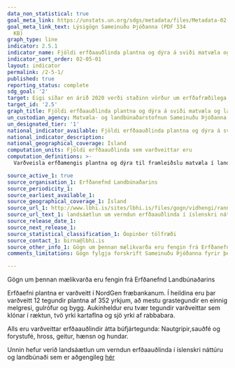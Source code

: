 ```yaml
---
data_non_statistical: true
goal_meta_link: https://unstats.un.org/sdgs/metadata/files/Metadata-02-05-01.pdf
goal_meta_link_text: Lýsigögn Sameinuðu Þjóðanna (PDF 334
  KB)
graph_type: line
indicator: 2.5.1
indicator_name: Fjöldi erfðaauðlinda plantna og dýra á sviði matvæla og landbúnaðar sem komið hefur verið tryggilega fyrir í varðveisluaðstöðu til meðallangs og langs tíma.
indicator_sort_order: 02-05-01
layout: indicator
permalink: /2-5-1/
published: true
reporting_status: complete
sdg_goal: '2'
target: Eigi síðar en árið 2020 verði staðinn vörður um erfðafræðilega fjölbreytni fræja, ræktaðra plantna, húsdýra og skyldra villtra tegunda, meðal annars með vel reknum fræ- og 124 plöntustöðvum á alþjóðlegum vettvangi, á landsvísu eða svæðisbundið, auk þess sem tryggt verði aðgengi að jafnri og sanngjarnri skiptingu á þeim ávinningi sem hlýst af nýtingu erfðafræðilegra auðlinda og þekkingu sem hefur hlotist þar af, í samræmi við alþjóðlegar samþykktir.
target_id: '2.5'
graph_title: Fjöldi erfðaauðlinda plantna og dýra á sviði matvæla og landbúnaðar sem komið hefur verið tryggilega fyrir í varðveisluaðstöðu til meðallangs og langs tíma.
un_custodian_agency: Matvæla- og landbúnaðarstofnun Sameinuðu Þjóðanna (FAO)
un_designated_tier: '1'
national_indicator_available: Fjöldi erfðaauðlinda plantna og dýra á sviði matvæla og landbúnaðar sem komið hefur verið tryggilega fyrir í varðveisluaðstöðu til meðallangs og langs tíma.
national_indicator_description:
national_geographical_coverage: Ísland
computation_units: Fjöldi erfðaauðlinda sem varðveittar eru
computation_definitions: >-
  Varðveisla erfðamengis plantna og dýra til framleiðslu matvæla í landbúnaði í genabönkum til meðallangs eða langs tíma er áreiðanlegasta leiðin til að varðveita erfðaauðlindir. Erfðaauðlindir sem varðveittar eru í slíkum aðstöðum er auðvelt að koma í notkun í landbúnaði. Fjöldi erfðaauðlinda sem varðveittar eru gefur mat á því hversu vel er staðið að því að að viðhalda eða auka erfðafræðilegan fjölbreytileika fyrir framtíðarnotkun og þannig verjast gegn varanlegum tapi á erfðafræðilegum fjölbreytileika. Þættir þessa mælikvarða, erfðmengni plantna og dýra eru taldir sér. Erfðauðlindir plantna sem eru varðveittar eru taldar sem fjöldi innlagna í genabanka til meðallangs eða langs tíma. <a  href="http://www.fao.org/documents/card/en/c/7b79ee93-0f3c-5f58-9adc-5d4ef063f9c7/"> Staðlar fyrir genabanka fyrir erfðaauðlindir plantna fyrir matvæli og landbúnað</a> leggja grunninn fyrir bestu núverandi aðferðir við varðveislu erfðaefnis plantna og styðja við alþjóðlega stefnumótun vegna varðveislu og notkun erfðauðlinda plantna. Þessir staðlar voru samþykktir af nefnd matvæla- og landbúnaðarstofnunar Sameinuðu Þjóðanna um erfðaauðlindir fyrir matvæli og landbúnað á <a href="http://www.fao.org/docrep/meeting/028/mg538e.pdf"> fjórtánda reglubundna fundi nefndarinnar</a>.

source_active_1: true
source_organisation_1: Erfðanefnd Landbúnaðarins
source_periodicity_1:
source_earliest_available_1:
source_geographical_coverage_1: Ísland
source_url_1: http://www.lbhi.is/sites/lbhi.is/files/gogn/vidhengi/rannsoknur/landsaaetlun_2019-2023_lres.pdf
source_url_text_1: landsáætlun um verndun erfðaauðlinda í íslenskri náttúru og landbúnaði
source_release_date_1:
source_next_release_1:
source_statistical_classification_1: Óopinber tölfræði
source_contact_1: birna@lbhi.is
source_other_info_1: Gögn um þennan mælikvarða eru fengin frá Erfðanefnd Landbúnaðarins sem ber ábyrgð á varðveislu erfðauðlinda sme eru mikilvæg íslenskri náttúru og landbúnaði. Það er mat nefndarinnar að allar lykil erfðaauðlindir sé nú varðveittar með ásættanlegum aðferðum í til meðallangs eða langs tíma.
comments_limitations: Gögn fylgja forskrift Sameinuðu Þjóðanna fyrir þennan mælikvarða. Þessi mælikvarði var fundinn í samstarfi við málefnasérfræðinga

---
```

Gögn um þennan mælikvarða eru fengin frá Erfðanefnd Landbúnaðarins

Erfðaefni plantna er varðveitt í NordGen fræbankanum. Í heildina eru þar varðveitt 12 tegundir plantna af 352 yrkjum, að mestu grastegundir en einnig melgresi, gulrófur og bygg. Aukinheldur eru tvær tegundir varðveittar sem klónar í ræktun, tvö yrki kartaflna og sjö yrki af rabbabara.

Alls eru varðveittar erfðaauðlindir átta búfjártegunda: Nautgripir,sauðfé og forystufé, hross, geitur, hænsn og hundar.

Unnin hefur verið landsáætlun um verndun erfðaauðlinda í íslenskri náttúru og landbúnaði sem er aðgengileg [hér](http://www.lbhi.is/sites/lbhi.is/files/gogn/vidhengi/rannsoknur/landsaaetlun_2019-2023_lres.pdf)
